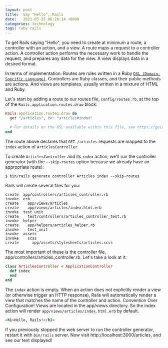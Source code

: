 ```yaml
---
layout: post
title:  Say "Hello", Rails
date:   2021-05-25 06:28:14 +0000
categories: technology
tags: ruby rails
---
```


To get Rails saying "Hello", you need to create at minimum a route, a controller with an action,
and a view. A route maps a request to a controller action.
A controller action performs the necessary work to handle the request,
and prepares any data for the view. A view displays data in a desired format.

In terms of implementation: Routes are rules written in a Ruby [`DSL (Domain-Specific Language)`](https://en.wikipedia.org/wiki/Domain-specific_language).
Controllers are Ruby classes, and their public methods are actions.
And views are templates, usually written in a mixture of HTML and Ruby.

Let's start by adding a route to our routes file,
`config/routes.rb`, at the top of the `Rails.application.routes.draw` block:

```ruby
Rails.application.routes.draw do
  get "/articles", to: "articles#index"

  # For details on the DSL available within this file, see https://guides.rubyonrails.org/routing.html
end
```

The route above declares that `GET /articles` requests are mapped to the `index` action of `ArticlesController`.

To create `ArticlesController` and its `index` action,
we'll run the controller generator (with the `--skip-routes` option because we already have an appropriate route):

```shell
$ bin/rails generate controller Articles index --skip-routes
```

Rails will create several files for you:

```text
create  app/controllers/articles_controller.rb
invoke  erb
create    app/views/articles
create    app/views/articles/index.html.erb
invoke  test_unit
create    test/controllers/articles_controller_test.rb
invoke  helper
create    app/helpers/articles_helper.rb
invoke    test_unit
invoke  assets
invoke    scss
create      app/assets/stylesheets/articles.scss
```

The most important of these is the controller file, app/controllers/articles_controller.rb. Let's take a look at it:

```ruby
class ArticlesController < ApplicationController
  def index
  end
end
```

The `index` action is empty.
When an action does not explicitly render a view (or otherwise trigger an HTTP response),
Rails will automatically render a view that matches the name of the controller and action.
Convention Over Configuration! Views are located in the app/views directory.
So the index action will render `app/views/articles/index.html.erb` by default.

```html
<h1>Hello, Rails!</h1>
```

If you previously stopped the web server to run the controller generator,
restart it with `bin/rails` server. Now visit http://localhost:3000/articles, and see our text displayed!
